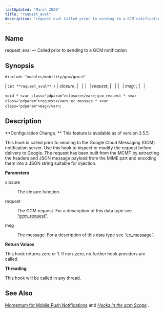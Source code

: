 ```yaml
---
lastUpdated: "March 2020"
title: "request_eval"
description: "request eval Called prior to sending to a GCM notification int request eval closure request msg void closure gcm request request ec message msg Configuration Change This feature is available as of version 3 5 5 This hook is called prior to sending to the Google Cloud Messaging GCM notification..."
---
```


<a name="hooks.gcm.request_eval"></a> 
## Name

request_eval — Called prior to sending to a GCM notification

## Synopsis

`#include "modules/mobility/gcm/gcm.h"`

| `int **request_eval** (` | <var class="pdparam">closure</var>, |   |
|   | <var class="pdparam">request</var>, |   |
|   | <var class="pdparam">msg</var>`)`; |   |

`void * <var class="pdparam">closure</var>`;
`gcm_request * <var class="pdparam">request</var>`;
`ec_message * <var class="pdparam">msg</var>`;<a name="idp36850784"></a> 
## Description

**Configuration Change. ** This feature is available as of version 3.5.5.

This hook is called prior to sending to the Google Cloud Messaging (GCM) notification server. Use this hook to inspect or modify the request before delivery to Google. The request has been built from the MCMT by extracting the headers and JSON message payload from the MIME part and encoding them into a JSON string suitable for injection.

**<a name="idp36854000"></a> Parameters**

<dl class="variablelist">

<dt>closure</dt>

<dd>

The closure function.

</dd>

<dt>request</dt>

<dd>

The GCM request. For a description of this data type see [“gcm_request”](/momentum/3/3-api/structs-gcm-request).

</dd>

<dt>msg</dt>

<dd>

The message. For a description of this data type see [“ec_message”](/momentum/3/3-api/structs-ec-message).

</dd>

</dl>

**<a name="idp36861520"></a> Return Values**

This hook returns zero or 1\. If non-zero, no further hook providers are called.

**<a name="idp36862496"></a> Threading**

This hook will be called in any thread.

<a name="idp36863520"></a> 
## See Also

[Momentum for Mobile Push Notifications](/momentum/3/3-push) and [*Hooks in the gcm Scope*](/momentum/3/3-api/hooks-gcm) .